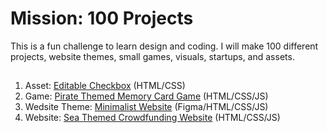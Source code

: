 <h1>Mission: 100 Projects</h1>
This is a fun challenge to learn design and coding. I will make 100 different projects, website themes, small games, visuals, startups, and assets. 

##
1. Asset: [Editable Checkbox](https://melanielaporte.github.io/asset-Editable-Checkbox/) (HTML/CSS)
2. Game: [Pirate Themed Memory Card Game](https://editting-lively-shell-121.vscodeedu.app/) (HTML/CSS/JS)
3. Wedsite Theme: [Minimalist Website](https://pecan-devoted-stream-948.vscodeedu.app/index.html) (Figma/HTML/CSS/JS)
4. Website: [Sea Themed Crowdfunding Website](https://melanielaporte.github.io/web102_prework/) (HTML/CSS/JS)
